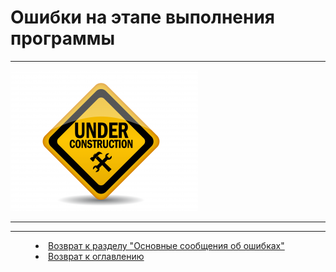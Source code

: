 # Ошибки на этапе выполнения программы
***

![](underconstruction.png) 


***

 

***

<dd><li> <a href="pril_errors.md"> Возврат к разделу "Основные сообщения об ошибках"</a></dd>

<dd><li> <a href="README.md"> Возврат к оглавлению</a></dd>
